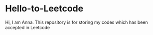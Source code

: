 # Hello-to-Leetcode
Hi, I am Anna.
This repository is for storing my codes which has been accepted in Leetcode
